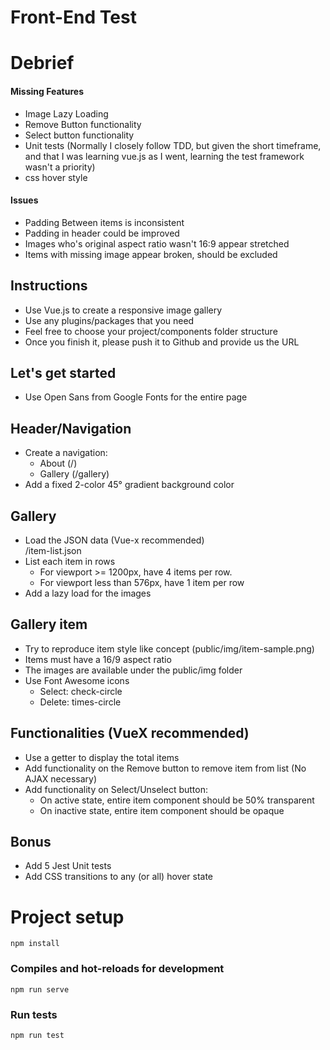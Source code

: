 # Front-End Test

# Debrief
#### Missing Features
* Image Lazy Loading
* Remove Button functionality 
* Select button functionality
* Unit tests (Normally I closely follow TDD, but given the short timeframe, and that I was learning vue.js as I went, learning the test framework wasn't a priority)
* css hover style

#### Issues
* Padding Between items is inconsistent
* Padding in header could be improved
* Images who's original aspect ratio wasn't 16:9 appear stretched
* Items with missing image appear broken, should be excluded



## Instructions
* Use Vue.js to create a responsive image gallery
* Use any plugins/packages that you need
* Feel free to choose your project/components folder structure
* Once you finish it, please push it to Github and provide us the URL

## Let's get started
* Use Open Sans from Google Fonts for the entire page

## Header/Navigation
* Create a navigation:<br>
    * About (/)
    * Gallery (/gallery)
* Add a fixed 2-color 45° gradient background color

## Gallery
* Load the JSON data (Vue-x recommended)<br>
/item-list.json
* List each item in rows
    * For viewport >= 1200px, have 4 items per row.
    * For viewport less than 576px, have 1 item per row
* Add a lazy load for the images

## Gallery item
* Try to reproduce item style like concept (public/img/item-sample.png)
* Items must have a 16/9 aspect ratio
* The images are available under the public/img folder
* Use Font Awesome icons<br>
   - Select: check-circle
   - Delete: times-circle
                

## Functionalities (VueX recommended)
* Use a getter to display the total items
* Add functionality on the Remove button to remove item from list (No AJAX necessary)
* Add functionality on Select/Unselect button:
    * On active state, entire item component should be 50% transparent
    * On inactive state, entire item component should be opaque

## Bonus
* Add 5 Jest Unit tests
* Add CSS transitions to any (or all) hover state


# Project setup
```
npm install
```

### Compiles and hot-reloads for development
```
npm run serve
```

### Run tests
```
npm run test
```
